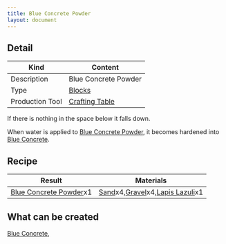 ```yaml
---
title: Blue Concrete Powder
layout: document
---
```

## Detail

|Kind|Content|
|---|---|
|Description|Blue Concrete Powder|
|Type|[Blocks](Blocks)|
|Production Tool|[Crafting Table](Crafting_Table)|

If there is nothing in the space below it falls down.

When water is applied to [Blue Concrete Powder](Blue_Concrete_Powder), it becomes hardened into [Blue Concrete](Blue_Concrete).

## Recipe

|Result|Materials|
|---|---|
|[Blue Concrete Powder](Blue_Concrete_Powder)x1|[Sand](Sand)x4,[Gravel](Gravel)x4,[Lapis Lazuli](Lapis_Lazuli)x1|

## What can be created

[Blue Concrete](Blue_Concrete),

